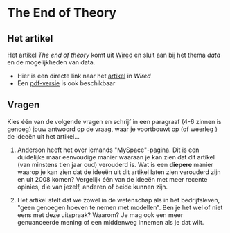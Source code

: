 # The End of Theory

## Het artikel

Het artikel *The end of theory* komt uit [Wired](https://wired.com) en sluit aan bij het thema *data* en de mogelijkheden van data.

- Hier is een directe link naar het [artikel](http://www.wired.com/science/discoveries/magazine/16-07/pb_theory) in *Wired*
- Een [pdf-versie](https://github.com/misja/programmeren/readings/assets/end_of_theory.pdf) is ook beschikbaar

## Vragen

Kies één van de volgende vragen en schrijf in een paragraaf (4-6 zinnen is genoeg) jouw antwoord op de vraag, waar je voortbouwt op (of weerleg ) de ideeën uit het artikel...

1. Anderson heeft het over iemands "MySpace"-pagina. Dit is een duidelijke maar eenvoudige manier waaraan je kan zien dat dit artikel (van minstens tien jaar oud) verouderd is. Wat is een **diepere** manier waarop je kan zien dat de ideeën uit dit artikel laten zien verouderd zijn en uit 2008 komen? Vergelijk één van de ideeën met meer recente opinies, die van jezelf, anderen of beide kunnen zijn.

2. Het artikel stelt dat we zowel in de wetenschap als in het bedrijfsleven, "geen genoegen hoeven te nemen met modellen". Ben je het wel of niet eens met deze uitspraak? Waarom? Je mag ook een meer genuanceerde mening of een middenweg innemen als je dat wilt.
